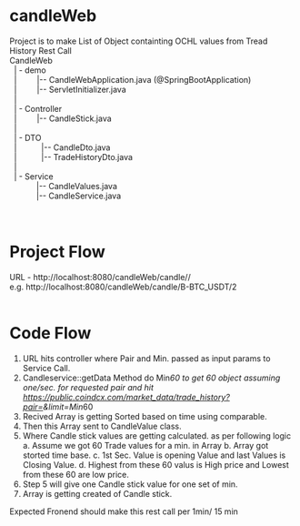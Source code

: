 # candleWeb
Project is to make List of Object containting OCHL values from Tread History Rest Call
<BR>
CandleWeb <BR>
 &nbsp;   | - demo<BR>
 &nbsp;   | &nbsp;  &nbsp;  &nbsp;  &nbsp;      |-- CandleWebApplication.java (@SpringBootApplication)<BR>
 &nbsp;   | &nbsp;   &nbsp;  &nbsp;  &nbsp;     |-- ServletInitializer.java<BR>
 &nbsp;   |<BR>
 &nbsp;   | - Controller<BR>
 &nbsp;   | &nbsp;  &nbsp;  &nbsp;  &nbsp;        |-- CandleStick.java <BR>
 &nbsp;   |<BR>
 &nbsp;   | - DTO<BR>
 &nbsp;   | &nbsp;  &nbsp;  &nbsp;  &nbsp;  &nbsp;     |-- CandleDto.java<BR>
 &nbsp;   | &nbsp; &nbsp;  &nbsp;  &nbsp;  &nbsp;      |-- TradeHistoryDto.java<BR>
 &nbsp;   |<BR>
 &nbsp;   | - Service<BR>
 &nbsp;  &nbsp;  &nbsp;  &nbsp;  &nbsp;  &nbsp;         |-- CandleValues.java<BR>
 &nbsp;  &nbsp;  &nbsp;  &nbsp; &nbsp;  &nbsp;          |-- CandleService.java<BR>
  <BR>
  <BR>
  # Project Flow<BR>
  URL - http://localhost:8080/candleWeb/candle/<PairName>/<Min><BR>
        e.g. http://localhost:8080/candleWeb/candle/B-BTC_USDT/2<BR>
  <BR>
  
  # Code Flow
  1. URL hits controller where Pair and Min. passed as input params to Service Call.
  2. Candleservice::getData Method do Min*60 to get 60 object assuming one/sec. for requested pair and hit 
    https://public.coindcx.com/market_data/trade_history?pair=<pair>&limit=Min*60
  3. Recived Array is getting Sorted based on time using comparable.
  4. Then this Array sent to CandleValue class.
  5. Where Candle stick values are getting calculated. as per following logic
     a. Assume we got 60 Trade values for a min. in Array
     b. Array got storted time base.
     c. 1st Sec. Value is opening Value and last Values is Closing Value.
     d. Highest from these 60 valus is High price and Lowest from these 60 are low price.
  6. Step 5 will give one Candle stick value for one set of min.
  7. Array is getting created of Candle stick.
  
  Expected Fronend should make this rest call per 1min/ 15 min
  
